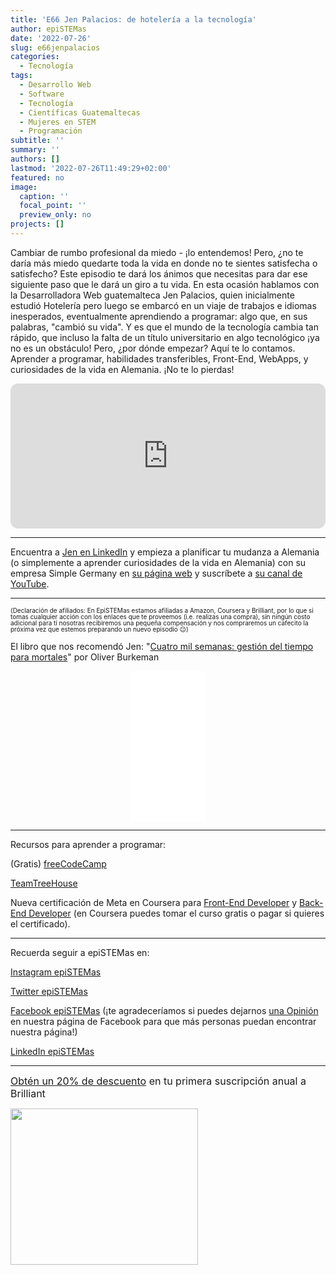 ```yaml
---
title: 'E66 Jen Palacios: de hotelería a la tecnología'
author: epiSTEMas
date: '2022-07-26'
slug: e66jenpalacios
categories:
  - Tecnología
tags:
  - Desarrollo Web
  - Software
  - Tecnología
  - Científicas Guatemaltecas
  - Mujeres en STEM
  - Programación
subtitle: ''
summary: ''
authors: []
lastmod: '2022-07-26T11:49:29+02:00'
featured: no
image:
  caption: ''
  focal_point: ''
  preview_only: no
projects: []
---
```



Cambiar de rumbo profesional da miedo - ¡lo entendemos! Pero, ¿no te daría más miedo quedarte toda la vida en donde no te sientes satisfecha o satisfecho? Este episodio te dará los ánimos que necesitas para dar ese siguiente paso que le dará un giro a tu vida. En esta ocasión hablamos con la Desarrolladora Web guatemalteca Jen Palacios, quien inicialmente estudió Hotelería pero luego se embarcó en un viaje de trabajos e idiomas inesperados, eventualmente aprendiendo a programar: algo que, en sus palabras, "cambió su vida". Y es que el mundo de la tecnología cambia tan rápido, que incluso la falta de un título universitario en algo tecnológico ¡ya no es un obstáculo! Pero, ¿por dónde empezar? Aquí te lo contamos. Aprender a programar, habilidades transferibles, Front-End, WebApps, y curiosidades de la vida en Alemania. ¡No te lo pierdas!

<iframe style="border-radius:12px" src="https://open.spotify.com/embed/episode/4LzPnwqhDr8jTem1zavwdi?utm_source=generator&theme=0" width="100%" height="232" frameBorder="0" allowfullscreen="" allow="autoplay; clipboard-write; encrypted-media; fullscreen; picture-in-picture"></iframe>

- - - - -

Encuentra a [Jen en LinkedIn](www.linkedin.com/in/jenpalacios) y empieza a planificar tu mudanza a Alemania (o simplemente a aprender curiosidades de la vida en Alemania) con su empresa Simple Germany en [su página web](https://www.simplegermany.com/) y suscríbete a [su canal de YouTube](https://www.youtube.com/c/SimpleGermany/). 

- - - - -

<font size = 1.5> <p style = "line-height:1"> 
(Declaración de afiliados: En EpiSTEMas estamos afiliadas a Amazon, Coursera y Brilliant, por lo que si tomas cualquier acción con los enlaces que te proveemos (i.e. realizas una compra), sin ningún costo adicional para tí nosotras recibiremos una pequeña compensación y nos compraremos un cafecito la próxima vez que estemos preparando un nuevo episodio 😉) 
</font> </p>


El libro que nos recomendó Jen: "[Cuatro mil semanas: gestión del tiempo para mortales](https://amzn.to/3PSY9u5)" por Oliver Burkeman

<center>
<iframe sandbox="allow-popups allow-scripts allow-modals allow-forms allow-same-origin" style="width:120px;height:240px;" marginwidth="0" marginheight="0" scrolling="no" frameborder="0" src="//ws-na.amazon-adsystem.com/widgets/q?ServiceVersion=20070822&OneJS=1&Operation=GetAdHtml&MarketPlace=US&source=ss&ref=as_ss_li_til&ad_type=product_link&tracking_id=braeunerd04-20&language=en_US&marketplace=amazon&region=US&placement=6070784480&asins=6070784480&linkId=6295298da85f64a6da9665b590198cf5&show_border=true&link_opens_in_new_window=true"></iframe>
</center>

- - - - -

Recursos para aprender a programar: 

(Gratis) [freeCodeCamp](https://www.freecodecamp.org/)  

[TeamTreeHouse](https://teamtreehouse.com/)  

Nueva certificación de Meta en Coursera para [Front-End Developer](https://imp.i384100.net/oe9Boo) y [Back-End Developer](https://imp.i384100.net/15NVZD) (en Coursera puedes tomar el curso gratis o pagar si quieres el certificado). 



- - - - -

Recuerda seguir a epiSTEMas en:

[Instagram epiSTEMas](https://www.instagram.com/epistemas/)  

[Twitter epiSTEMas](https://twitter.com/epiSTEMas_Pod)

[Facebook epiSTEMas](https://www.facebook.com/epiSTEMasPod) (¡te agradeceríamos si puedes dejarnos [una Opinión](https://www.facebook.com/epiSTEMasPod/reviews/) en nuestra página de Facebook para que más personas puedan encontrar nuestra página!)

[LinkedIn epiSTEMas](https://www.linkedin.com/company/epistemas-podcast/)



- - - - -

<font size="3"> 

[Obtén un 20% de descuento](https://brilliant.sjv.io/c/2994553/1003358/12858?subId1=EpiSTEMas&u=http%3A%2F%2Fbrilliant.org%2Fimpactnetwork%2F) en tu primera suscripción anual a Brilliant </font>


<a href="https://brilliant.sjv.io/c/2994553/1003364/12858?subId1=epiSTEMas&u=http%3A%2F%2Fbrilliant.org%2Fimpactnetwork%2F%3Firclickid%3D%7Bclickid%7D%26utm_medium%3Daffiliates%26utm_campaign%3D%7Birpid%7D%26utm_source%3D%7Bmp_value1%7D%26utm_content%3D%7Btimestamp%7D_%7Biradtype%7D_%7Biradname%7D%26utm_term%3D%7Bmp_value2%7D" target="_top" id="1003364"><img src="//a.impactradius-go.com/display-ad/12858-1003364" border="0" alt="" width="300" height="250"/></a><img height="0" width="0" src="https://imp.pxf.io/i/2994553/1003364/12858?subId1=epiSTEMas" style="position:absolute;visibility:hidden;" border="1" />

